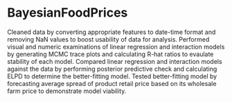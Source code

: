 # BayesianFoodPrices

Cleaned data by converting appropriate features to date-time format and removing NaN values to boost usability of data for analysis. 
Performed visual and numeric examinations of linear regression and interaction models by generating MCMC trace plots and calculating R-hat ratios to evaulate stability of each model. 
Compared linear regression and interaction models against the data by performing posterior predictive check and calculating ELPD to determine the better-fitting model. 
Tested better-fitting model by forecasting average spread of product retail price based on its wholesale farm price to demonstrate model viability.
